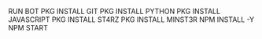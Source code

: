 RUN BOT
PKG INSTALL GIT
PKG INSTALL PYTHON
PKG INSTALL JAVASCRIPT
PKG INSTALL ST4RZ
PKG INSTALL MINST3R 
NPM INSTALL -Y
NPM START
